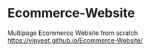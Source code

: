 # Ecommerce-Website
 Multipage Ecommerce Website from scratch
 https://vinyeet.github.io/Ecommerce-Website/
